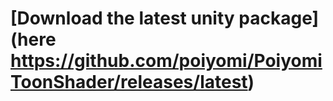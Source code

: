 # [Download the latest unity package](here https://github.com/poiyomi/PoiyomiToonShader/releases/latest)
